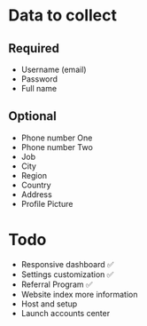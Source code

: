 # Data to collect

## Required

- Username (email)
- Password
- Full name

## Optional

- Phone number One
- Phone number Two
- Job
- City
- Region
- Country
- Address
- Profile Picture

# Todo

- Responsive dashboard ✅
- Settings customization ✅
- Referral Program ✅
- Website index more information
- Host and setup
- Launch accounts center
